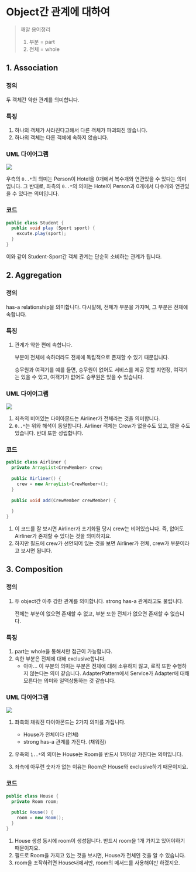 

# Object간 관계에 대하여

> 깨알 용어정리
>
> 1. 부분 = part
> 2. 전체 = whole



## 1. Association

### 정의

두 객체간 약한 관계를 의미합니다.





### 특징

1. 하나의 객체가 사라진다고해서 다른 객체가 파괴되진 않습니다.
2. 하나의 객체는 다른 객체에 속하지 않습니다.





### UML 다이어그램

![](https://postfiles.pstatic.net/MjAyMDA5MTRfMjkz/MDAxNjAwMDgyODE1OTQw.4W4y-v-gKpdR5SuWXWBy18PeN-LwFrmlzQCDNbAMlnUg.S2lrSSndhbTyzzOcpGwHdYuiqp6LIf-VV6EjPCTjUNog.JPEG.study_ju/association.jpeg?type=w966)

우측의 `0..*`의 의미는 Person이 Hotel을 0개에서 복수개와 연관있을 수 있다는 의미입니다. 그 반대로, 좌측의 `0..*`의 의미는 Hotel이 Person과 0개에서 다수개와 연관있을 수 있다는 의미입니다.





### 코드

```java
public class Student {
  public void play (Sport sport) {
    excute.play(sport);
  }
}
```

이와 같이 Student-Sport간 객체 관계는 단순히 소비하는 관계가 됩니다.





## 2. Aggregation

### 정의

has-a relationship을 의미합니다. 다시말해, 전체가 부분을 가지며, 그 부분은 전체에 속합니다.





### 특징

1. 관계가 약한 편에 속합니다.

   부분이 전체에 속하더라도 전체에 독립적으로 존재할 수 있기 때문입니다.

   승무원과 여객기를 예를 들면, 승무원이 없어도 서비스를 제공 못할 지언정, 여객기는 있을 수 있고, 여객기가 없어도 승무원은 있을 수 있습니다.





### UML 다이어그램

![](https://postfiles.pstatic.net/MjAyMDA5MTRfMjQg/MDAxNjAwMDgyODIzMzYz._XR4OLMi9z7uF-RLtD0Tb3ToOx4WHxEd1HgbrnpyhTQg.y_qDjkRNwbYP7e31vyPoNMTawMUwwtTCLbqlMQhHIFsg.JPEG.study_ju/aggregation.jpeg?type=w966)

1. 죄측의 비어있는 다이아몬드는 Airliner가 전체라는 것을 의미합니다.
2. `0..*`는 위와 해석이 동일합니다. Airliner 객체는 Crew가 없을수도 있고, 많을 수도 있습니다. 반대 또한 성립합니다.



### 코드

```java
public class Airliner {
  private ArrayList<CrewMember> crew;
  
  public Airliner() {
    crew = new ArrayList<CrewMember>();
  }
  
  public void add(CrewMember crewMember) {
    
  }
}
```

1. 이 코드를 잘 보시면 Airliner가 초기화될 당시 crew는 비어있습니다. 즉, 없어도 Airliner가 존재할 수 있다는 것을 의미하지요.
2. 하지만 필드에 crew가 선언되어 있는 것을 보면 Airliner가 전체, crew가 부분이라고 보시면 됩니다.





## 3. Composition

### 정의

1. 두 object간 아주 강한 관계를 의미합니다. strong has-a 관계라고도 불립니다.

   전체는 부분이 없으면 존재할 수 없고, 부분 또한 전체가 없으면 존재할 수 없습니다.





### 특징

1. part는 whole을 통해서만 접근이 가능합니다.
2. 속한 부분은 전체에 대해 exclusive합니다.
   * 아마... 이 부분의 의미는 부분은 전체에 대해 소유하지 않고, 로직 또한 수행하지 않는다는 의미 같습니다.  AdapterPattern에서 Service가 Adapter에 대해 모른다는 의미와 일맥상통하는 것 같습니다.





### UML 다이어그램

![](https://postfiles.pstatic.net/MjAyMDA5MTRfNzYg/MDAxNjAwMDgyODI4MTkx.r62YQJMLe9QKz3VYLmQwvBTzStpm0pQ8QI6N0QCbGRsg.wRHiKoy2ymprKbX61YKdb5rIeKPk1rYujFMuulzgRf4g.JPEG.study_ju/composition.jpeg?type=w966)

1. 좌측의 채워진 다이아몬드는 2가지 의미를 가집니다.
   * House가 전체이다 (전체)
   * strong has-a 관계를 가진다. (채워짐)

2. 우측의 `1..*`의 의미는 House는 Room을 반드시 1개이상 가진다는 의미입니다.
3. 좌측에 아무런 숫자가 없는 이유는 Room은 House와 exclusive하기 때문이지요.



### 코드

```java
public class House {
  private Room room;
  
  public House() {
    room = new Room();
  }
}
```

1. House 생성 동시에 room이 생성됩니다.  반드시 room을 1개 가지고 있어야하기 때문이지요.
2. 필드로 Room을 가지고 있는 것을 보시면, House가 전체인 것을 알 수 있습니다.
3. room을 조작하려면 House내에서만, room의 메서드를 사용해야만 하겠지요.